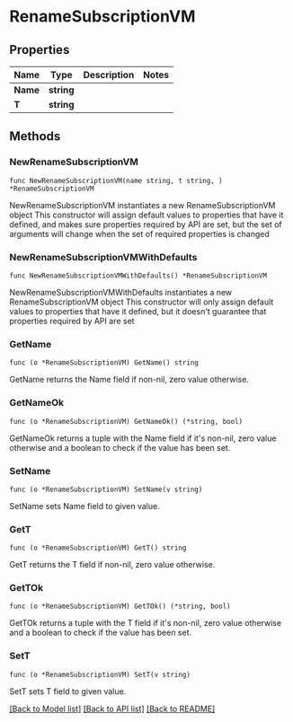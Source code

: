 # RenameSubscriptionVM

## Properties

Name | Type | Description | Notes
------------ | ------------- | ------------- | -------------
**Name** | **string** |  | 
**T** | **string** |  | 

## Methods

### NewRenameSubscriptionVM

`func NewRenameSubscriptionVM(name string, t string, ) *RenameSubscriptionVM`

NewRenameSubscriptionVM instantiates a new RenameSubscriptionVM object
This constructor will assign default values to properties that have it defined,
and makes sure properties required by API are set, but the set of arguments
will change when the set of required properties is changed

### NewRenameSubscriptionVMWithDefaults

`func NewRenameSubscriptionVMWithDefaults() *RenameSubscriptionVM`

NewRenameSubscriptionVMWithDefaults instantiates a new RenameSubscriptionVM object
This constructor will only assign default values to properties that have it defined,
but it doesn't guarantee that properties required by API are set

### GetName

`func (o *RenameSubscriptionVM) GetName() string`

GetName returns the Name field if non-nil, zero value otherwise.

### GetNameOk

`func (o *RenameSubscriptionVM) GetNameOk() (*string, bool)`

GetNameOk returns a tuple with the Name field if it's non-nil, zero value otherwise
and a boolean to check if the value has been set.

### SetName

`func (o *RenameSubscriptionVM) SetName(v string)`

SetName sets Name field to given value.


### GetT

`func (o *RenameSubscriptionVM) GetT() string`

GetT returns the T field if non-nil, zero value otherwise.

### GetTOk

`func (o *RenameSubscriptionVM) GetTOk() (*string, bool)`

GetTOk returns a tuple with the T field if it's non-nil, zero value otherwise
and a boolean to check if the value has been set.

### SetT

`func (o *RenameSubscriptionVM) SetT(v string)`

SetT sets T field to given value.



[[Back to Model list]](../README.md#documentation-for-models) [[Back to API list]](../README.md#documentation-for-api-endpoints) [[Back to README]](../README.md)


